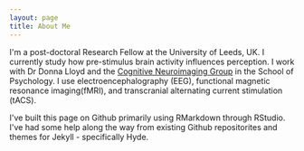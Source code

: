 ```yaml
---
layout: page
title: About Me 
---
```



<p>I'm a post-doctoral Research Fellow at the University of Leeds, UK. 
	I currently study how pre-stimulus brain activity influences perception. 
	I work with Dr Donna Lloyd and the <a href = "http://www.leeds.ac.uk/coni/">Cognitive Neuroimaging Group</a> 
	in the School of Psychology. I use electroencephalography (EEG), functional magnetic resonance imaging(fMRI), 
	and transcranial alternating current stimulation (tACS).</p>

<p>I've built this page on Github primarily using RMarkdown through RStudio. I've had some help along the way from existing Github repositorites and themes for Jekyll - specifically Hyde.</p>
